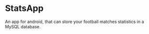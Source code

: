 # StatsApp
An app for android, that can store your football matches statistics in a MySQL database.
